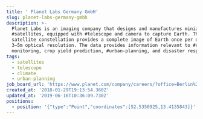 ```yaml
---
title: ' Planet Labs Germany GmbH'
slug: planet-labs-germany-gmbh
description: >-
  Planet Labs is an imaging company that designs and manufactures miniature
  #satellites, equipped with #telescope and camera to capture Earth. The
  satellite constellation provides a complete image of Earth once per day at
  3–5m optical resolution. The data provides information relevant to #climate
  monitoring, crop yield prediction, #urban-planning, and disaster response
tags:
  - satellites
  - telescope
  - climate
  - urban-planning
job_board_url: 'https://www.planet.com/company/careers/?office=Berlin%2C%20Germany'
created_at: '2018-01-29T19:13:54.360Z'
updated_at: '2019-06-16T10:36:09.730Z'
positions:
  - position: '{"type":"Point","coordinates":[52.5350925,13.4135843]}'
---
```



